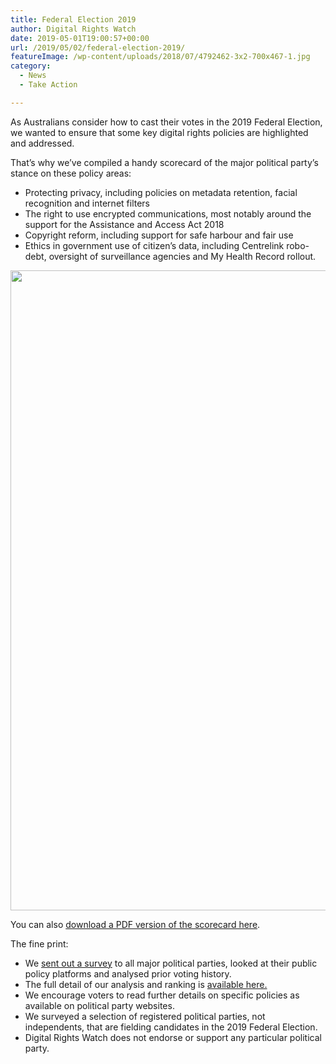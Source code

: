 ```yaml
---
title: Federal Election 2019
author: Digital Rights Watch
date: 2019-05-01T19:00:57+00:00
url: /2019/05/02/federal-election-2019/
featureImage: /wp-content/uploads/2018/07/4792462-3x2-700x467-1.jpg
category:
  - News
  - Take Action

---
```

As Australians consider how to cast their votes in the 2019 Federal Election, we wanted to ensure that some key digital rights policies are highlighted and addressed.

That&#8217;s why we&#8217;ve compiled a handy scorecard of the major political party&#8217;s stance on these policy areas:

  * Protecting privacy, including policies on metadata retention, facial recognition and internet filters
  * The right to use encrypted communications, most notably around the support for the Assistance and Access Act 2018
  * Copyright reform, including support for safe harbour and fair use
  * Ethics in government use of citizen&#8217;s data, including Centrelink robo-debt, oversight of surveillance agencies and My Health Record rollout.<figure class="wp-block-image">

<img loading="lazy" decoding="async" width="672" height="1024" src="/wp-content/uploads/2019/04/2019-Election-Scorecard-672x1024.jpg" alt="" class="wp-image-1574" srcset="/wp-content/uploads/2019/04/2019-Election-Scorecard-672x1024.jpg 672w, /wp-content/uploads/2019/04/2019-Election-Scorecard-197x300.jpg 197w, /wp-content/uploads/2019/04/2019-Election-Scorecard-768x1170.jpg 768w, /wp-content/uploads/2019/04/2019-Election-Scorecard.jpg 827w" sizes="(max-width: 672px) 100vw, 672px" /> </figure>

You can also [download a PDF version of the scorecard here][1].

The fine print:

  * We [sent out a survey][2] to all major political parties, looked at their public policy platforms and analysed prior voting history.
  * The full detail of our analysis and ranking is [available here.][3]
  * We encourage voters to read further details on specific policies as available on political party websites.
  * We surveyed a selection of registered political parties, not independents, that are fielding candidates in the 2019 Federal Election.
  * Digital Rights Watch does not endorse or support any particular political party.

 [1]: /wp-content/uploads/2019/04/2019-Election-Scorecard.pdf
 [2]: /wp-content/uploads/2019/05/DRW-Election-2019-Survey-Questions.pdf
 [3]: /wp-content/uploads/2019/04/2019-election-survey-responses.pdf
